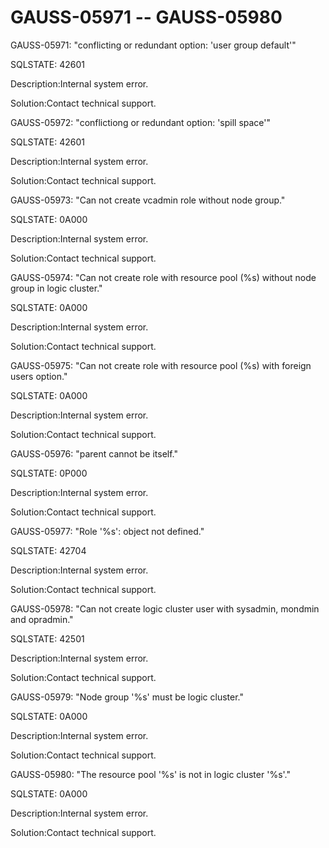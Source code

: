 # GAUSS-05971 -- GAUSS-05980<a name="EN-US_TOPIC_0302073410"></a>

GAUSS-05971: "conflicting or redundant option: 'user group default'"

SQLSTATE: 42601

Description:Internal system error.

Solution:Contact technical support.

GAUSS-05972: "conflictiong or redundant option: 'spill space'"

SQLSTATE: 42601

Description:Internal system error.

Solution:Contact technical support.

GAUSS-05973: "Can not create vcadmin role without node group."

SQLSTATE: 0A000

Description:Internal system error.

Solution:Contact technical support.

GAUSS-05974: "Can not create role with resource pool \(%s\) without node group in logic cluster."

SQLSTATE: 0A000

Description:Internal system error.

Solution:Contact technical support.

GAUSS-05975: "Can not create role with resource pool \(%s\) with foreign users option."

SQLSTATE: 0A000

Description:Internal system error.

Solution:Contact technical support.

GAUSS-05976: "parent cannot be itself."

SQLSTATE: 0P000

Description:Internal system error.

Solution:Contact technical support.

GAUSS-05977: "Role '%s': object not defined."

SQLSTATE: 42704

Description:Internal system error.

Solution:Contact technical support.

GAUSS-05978: "Can not create logic cluster user with sysadmin, mondmin and opradmin."

SQLSTATE: 42501

Description:Internal system error.

Solution:Contact technical support.

GAUSS-05979: "Node group '%s' must be logic cluster."

SQLSTATE: 0A000

Description:Internal system error.

Solution:Contact technical support.

GAUSS-05980: "The resource pool '%s' is not in logic cluster '%s'."

SQLSTATE: 0A000

Description:Internal system error.

Solution:Contact technical support.


